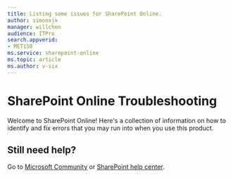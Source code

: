 ```yaml
---
title: Listing some issues for SharePoint Online.
author: simonxjx
manager: willchen
audience: ITPro
search.appverid: 
- MET150
ms.service: sharepoint-online
ms.topic: article
ms.author: v-six
---
```


# SharePoint Online Troubleshooting

Welcome to SharePoint Online! Here's a collection of information on how to identify and fix errors that you may run into when you use this product.

## Still need help? 

Go to [Microsoft Community](https://answers.microsoft.com) or [SharePoint help center](https://support.office.com/sharepoint).
